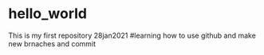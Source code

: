 # hello_world
This is my first repository 28jan2021
#learning how to use github and make new brnaches and commit
